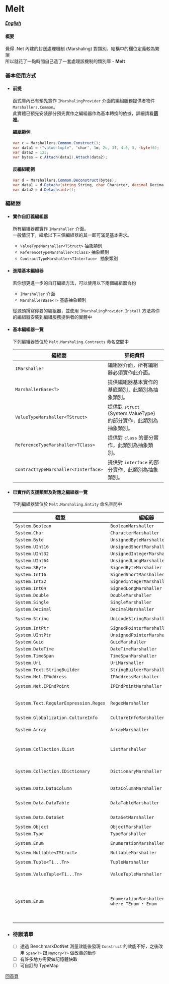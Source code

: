 # Melt
##### [English](./readme.en-us.md)

#### 概要

覺得 .Net 內建的封送處理機制 (Marshaling) 對類別、結構中的欄位定義較為繁瑣  
所以就花了一點時間自己造了一套處理該機制的類別庫 - **Melt**  


### 基本使用方式
- #### 前提
  函式庫內已有預先實作 ```IMarshalingProvider``` 介面的編組服務提供者物件 ```Marshallers.Common```。  
  此實體已預先安裝部分預先實作之編組器作為基本轉換的依據，詳細請看[**這裡**](#已實作的支援類型及對應之編組器一覽)。  
  
  #### 編組範例
  ```csharp
  var c = Marshallers.Common.Construct();
  var data1 = ("value-tuple", 'char', 1m, 2u, 3f, 4.0, 5, (byte)6);
  var data2 = 123;
  var bytes = c.Attach(data1).Attach(data2);
  ```

  #### 反編組範例
  ```csharp
  var d = Marshallers.Common.Deconstruct(bytes);
  var data1 = d.Detach<(string String, char Character, decimal Decimal, uint UnsignedInteger, float Single, double Double, int Integer, byte Byte)>();
  var data2 = d.Detach<int>();
  ```


### 編組器
- #### 實作自訂義編組器
  所有編組器都實作 ```IMarshaller``` 介面。  
  一般情況下，繼承以下三個編組器的其一即可滿足基本需求。
  - ```ValueTypeMarshaller<TStruct>``` 抽象類別  
  - ```ReferenceTypeMarshaller<TClass>``` 抽象類別  
  - ```ContractTypeMarshaller<TInterface> ``` 抽象類別
 

- #### 進階基本編組器
  若你想更進一步的自訂編組方法，可以使用以下兩個編組器合約  
  - ```IMarshaller``` 介面
  - ```MarshallerBase<T>``` 基底抽象類別

  從源頭撰寫你要的編組器，並使用 ```IMarshalingProvider.Install``` 方法將你的編組器安裝到編組服務提供者的實體中
   
- #### 基本編組器一覽
  下列編組器皆位於 ```Melt.Marshaling.Contracts``` 命名空間中
   
    | 編組器 | 詳細資料
    | --- | --- |
    | ```IMarshaller``` | 編組器介面，所有編組器必須實作此介面。
    | ```MarshallerBase<T>``` | 提供編組器基本實作的基底類別，此類別為抽象類別。
    | ```ValueTypeMarshaller<TStruct>``` | 提供對 ```struct``` (System.ValueType) 的部分實作，此類別為抽象類別。
    | ```ReferenceTypeMarshaller<TClass>``` | 提供對 ```class``` 的部分實作，此類別為抽象類別。
    | ```ContractTypeMarshaller<TInterface>``` | 提供對 ```interface``` 的部分實作，此類別為抽象類別。

- #### 已實作的支援類型及對應之編組器一覽
  下列編組器皆位於 ```Melt.Marshaling.Entity``` 命名空間中
   
    | 類型 | 編組器 | 依賴於
    | --- | --- | --- |
    | ```System.Boolean``` | ```BooleanMarshaller``` |
    | ```System.Char``` | ```CharacterMarshaller``` |
    | ```System.Byte``` | ```UnsignedByteMarshaller``` |
    | ```System.UInt16``` | ```UnsignedShortMarshaller``` |
    | ```System.UInt32``` | ```UnsignedIntegerMarshaller``` |
    | ```System.UInt64``` | ```UnsignedLongMarshaller``` |
    | ```System.SByte``` | ```SignedByteMarshaller``` |
    | ```System.Int16``` | ```SignedShortMarshaller``` |
    | ```System.Int32``` | ```SignedIntegerMarshaller``` |
    | ```System.Int64``` | ```SignedLongMarshaller``` |
    | ```System.Double``` | ```DoubleMarshaller``` |
    | ```System.Single``` | ```SingleMarshaller``` |
    | ```System.Decimal``` | ```DecimalMarshaller``` |
    | ```System.String``` | ```UnicodeStringMarshaller``` | ```SignedLongMarshaller``` ```SignedIntegerMarshaller```
    | ```System.IntPtr``` | ```SignedPointerMarshaller``` | ```SignedIntegerMarshaller```
    | ```System.UIntPtr``` | ```UnsignedPointerMarshaller``` | ```SignedIntegerMarshaller```
    | ```System.Guid``` | ```GuidMarshaller``` |
    | ```System.DateTime``` | ```DateTimeMarshaller``` | ```SignedLongMarshaller``` 
    | ```System.TimeSpan``` | ```TimeSpanMarshaller``` | ```SignedLongMarshaller``` 
    | ```System.Uri``` | ```UriMarshaller``` | ```UnicodeStringMarshaller```
    | ```System.Text.StringBuilder``` | ```StringBuilderMarshaller``` | ```UnicodeStringMarshaller```
    | ```System.Net.IPAddress``` | ```IPAddressMarshaller``` | ```SignedIntegerMarshaller```
    | ```System.Net.IPEndPoint``` | ```IPEndPointMarshaller```| ```IPAddressMarshaller``` ```SignedIntegerMarshaller```
    | ```System.Text.RegularExpression.Regex``` | ```RegexMarshaller``` | ```SignedIntegerMarshaller``` ```SignedShortMarshaller``` ```TimeSpanMarshaller``` ```UnicodeStringMarshaller```
    | ```System.Globalization.CultureInfo``` | ```CultureInfoMarshaller``` | ```SignedIntegerMarshaller``` 
    | ```System.Array``` | ```ArrayMarshaller``` | ```SignedIntegerMarshaller``` ```TypeMarshaller``` ```ObjectMarshaller```
    | ```System.Collection.IList``` | ```ListMarshaller``` | ```SignedIntegerMarshaller``` ```SignedByteMarshaller``` ```TypeMarshaller``` ```ObjectMarshaller```
    | ```System.Collection.IDictionary``` | ```DictionaryMarshaller``` | ```SignedIntegerMarshaller``` ```SignedByteMarshaller``` ```TypeMarshaller``` ```ObjectMarshaller```
    | ```System.Data.DataColumn``` | ```DataColumnMarshaller``` | ```TypeMarshaller``` ```UnicodeStringMarshaller```
    | ```System.Data.DataTable``` | ```DataTableMarshaller``` | ```DataColumnMarshaller``` ```ArrayMarshaller``` ```ObjectMarshaller```
    | ```System.Data.DataSet``` | ```DataSetMarshaller``` | ```DataTableMarshaller``` ```ArrayMarshaller```
    | ```System.Object``` | ```ObjectMarshaller``` | ```*```
    | ```System.Type``` | ```TypeMarshaller``` | ```UnicodeStringMarshaller```
    | ```System.Enum``` | ```EnumerationMarshaller``` | ```TypeMarshaller``` ```ObjectMarshaller``` 
    | ```System.Nullable<TStruct>``` | ```NullableMarshaller``` | ```ObjectMarshaller```
    | ```System.Tuple<T1...Tn>``` | ```TupleMarshaller``` | ```ObjectMarshaller``` ```SignedIntegerMarshaller```
    | ```System.ValueTuple<T1...Tn>``` | ```ValueTupleMarshaller``` | ```ObjectMarshaller``` ```SignedIntegerMarshaller```
    | ```System.Enum``` | ```EnumerationMarshaller<TEnum> where TEnum : Enum``` | ```UnsignedByteMarshaller``` ```UnsignedShortMarshaller``` ```UnsignedIntegerMarshaller``` ```UnsignedLongMarshaller``` ```SignedByteMarshaller``` ```SignedShortMarshaller``` ```SignedIntegerMarshaller``` ```SignedLongMarshaller``` 

- ### 待辦清單
  - [ ] 透過 BenchmarkDotNet 測量效能後發現 ```Construct``` 的效能不好，之後改用 ```Span<T>``` 跟 ```Memory<T>``` 做改善的動作
  - [ ] 有許多地方需要做記憶體快取
  - [ ] 可自訂的 TypeMap
 
[回首頁](../../../)

